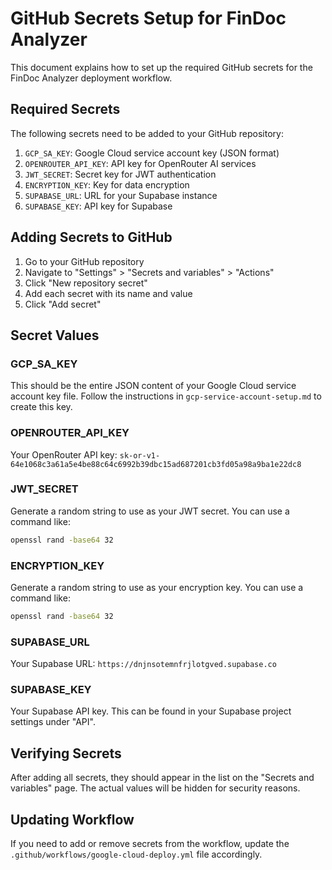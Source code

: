 # GitHub Secrets Setup for FinDoc Analyzer

This document explains how to set up the required GitHub secrets for the FinDoc Analyzer deployment workflow.

## Required Secrets

The following secrets need to be added to your GitHub repository:

1. `GCP_SA_KEY`: Google Cloud service account key (JSON format)
2. `OPENROUTER_API_KEY`: API key for OpenRouter AI services
3. `JWT_SECRET`: Secret key for JWT authentication
4. `ENCRYPTION_KEY`: Key for data encryption
5. `SUPABASE_URL`: URL for your Supabase instance
6. `SUPABASE_KEY`: API key for Supabase

## Adding Secrets to GitHub

1. Go to your GitHub repository
2. Navigate to "Settings" > "Secrets and variables" > "Actions"
3. Click "New repository secret"
4. Add each secret with its name and value
5. Click "Add secret"

## Secret Values

### GCP_SA_KEY

This should be the entire JSON content of your Google Cloud service account key file. Follow the instructions in `gcp-service-account-setup.md` to create this key.

### OPENROUTER_API_KEY

Your OpenRouter API key: `sk-or-v1-64e1068c3a61a5e4be88c64c6992b39dbc15ad687201cb3fd05a98a9ba1e22dc8`

### JWT_SECRET

Generate a random string to use as your JWT secret. You can use a command like:

```bash
openssl rand -base64 32
```

### ENCRYPTION_KEY

Generate a random string to use as your encryption key. You can use a command like:

```bash
openssl rand -base64 32
```

### SUPABASE_URL

Your Supabase URL: `https://dnjnsotemnfrjlotgved.supabase.co`

### SUPABASE_KEY

Your Supabase API key. This can be found in your Supabase project settings under "API".

## Verifying Secrets

After adding all secrets, they should appear in the list on the "Secrets and variables" page. The actual values will be hidden for security reasons.

## Updating Workflow

If you need to add or remove secrets from the workflow, update the `.github/workflows/google-cloud-deploy.yml` file accordingly.
